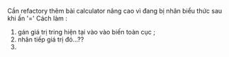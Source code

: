 Cần refactory thêm bài calculator nâng cao
vì đang bị nhân biểu thức sau khi ấn '='
Cách làm : 
  1. gán giá trị tring hiện tại vào vào biến toàn cục ;
  2. nhân tiếp giá trị đó...??
  3. 
